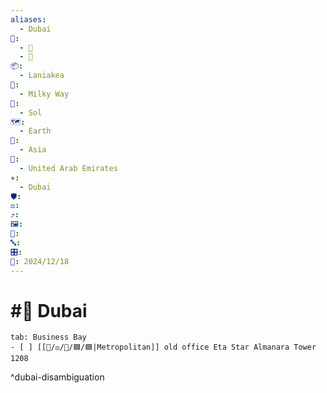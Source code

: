```yaml
---
aliases:
  - Dubai
📁:
  - 📍
  - 📁
📦:
  - Laniakea
💱:
  - Milky Way
🔀:
  - Sol
🗺️:
  - Earth
🎨:
  - Asia
🏁:
  - United Arab Emirates
✳️:
  - Dubai
🛡️: 
⚖️: 
⤴️: 
🖼️: 
📍: 
🔤: 
🎛️: 
📅: 2024/12/18
---
```

# #📍 Dubai

```tabs
tab: Business Bay
- [ ] [[📁/⚖️/💼/🟦/🟦|Metropolitan]] old office Eta Star Almanara Tower 1208 
```

^dubai-disambiguation